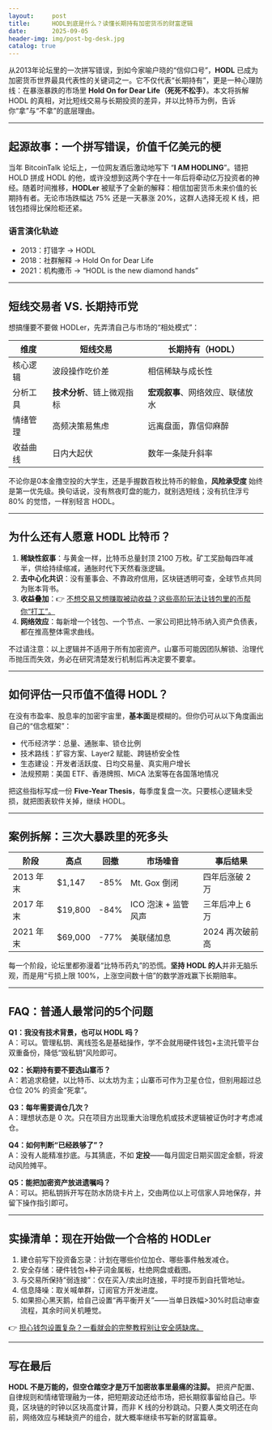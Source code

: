 ```yaml
---
layout:     post
title:      HODL到底是什么？读懂长期持有加密货币的财富逻辑
date:       2025-09-05
header-img: img/post-bg-desk.jpg
catalog: true
---
```


从2013年论坛里的一次拼写错误，到如今家喻户晓的“信仰口号”，**HODL** 已成为加密货币世界最具代表性的关键词之一。它不仅代表“长期持有”，更是一种心理防线：在暴涨暴跌的市场里 **Hold On for Dear Life（死死不松手）**。本文将拆解 HODL 的真相，对比短线交易与长期投资的差异，并以比特币为例，告诉你“拿”与“不拿”的底层理由。

---

## 起源故事：一个拼写错误，价值千亿美元的梗

当年 BitcoinTalk 论坛上，一位网友酒后激动地写下 “**I AM HODLING**”。错把 HOLD 拼成 HODL 的他，或许没想到这两个字在十一年后将牵动亿万投资者的神经。随着时间推移，**HODLer** 被赋予了全新的解释：相信加密货币未来价值的长期持有者。无论市场跌幅达 75% 还是一天暴涨 20%，这群人选择无视 K 线，把钱包捂得比保险柜还紧。

### 语言演化轨迹
- 2013：打错字 → HODL  
- 2018：社群解释 → Hold On for Dear Life  
- 2021：机构撒币 → “HODL is the new diamond hands”  

---

## 短线交易者 VS. 长期持币党

想搞懂要不要做 HODLer，先弄清自己与市场的“相处模式”：

| 维度 | 短线交易 | 长期持有（HODL） |
|---|---|---|
| 核心逻辑 | 波段操作吃价差 | 相信稀缺与成长性 |
| 分析工具 | **技术分析**、链上微观指标 | **宏观叙事**、网络效应、联储放水 |
| 情绪管理 | 高频决策易焦虑 | 远离盘面，靠信仰麻醉 |
| 收益曲线 | 日内大起伏 | 数年一条陡升斜率 |

不论你是0本金撸空投的大学生，还是手握数百枚比特币的鲸鱼，**风险承受度** 始终是第一优先级。换句话说，没有熬夜盯盘的能力，就别选短线；没有抗住浮亏 80% 的觉悟，一样别轻言 HODL。

---

## 为什么还有人愿意 HODL 比特币？

1. **稀缺性叙事**：与黄金一样，比特币总量封顶 2100 万枚。矿工奖励每四年减半，供给持续缩减，通胀时代下天然看涨逻辑。  
2. **去中心化共识**：没有董事会、不靠政府信用，区块链透明可查，全球节点共同为账本背书。  
3. **收益叠加**：👉 [不想交易又想赚取被动收益？这些高阶玩法让钱包里的币帮你“打工”。](https://okxdog.com/)  
4. **网络效应**：每新增一个钱包、一个节点、一家公司把比特币纳入资产负债表，都在推高整体需求曲线。

不过请注意：以上逻辑并不适用于所有加密资产。山寨币可能因团队解锁、治理代币抛压而失效，务必在研究清楚发行机制后再决定要不要拿。

---

## 如何评估一只币值不值得 HODL？

在没有市盈率、股息率的加密宇宙里，**基本面**是模糊的。但你仍可从以下角度画出自己的“信念框架”：

- 代币经济学：总量、通胀率、锁仓比例  
- 技术路线：扩容方案、Layer2 赋能、跨链桥安全性  
- 生态建设：开发者活跃度、日均交易量、真实用户增长  
- 法规预期：美国 ETF、香港牌照、MiCA 法案等在各国落地情况

把这些指标写成一份 **Five-Year Thesis**，每季度复盘一次。只要核心逻辑未受损，就把图表软件关掉，继续 HODL。

---

## 案例拆解：三次大暴跌里的死多头

| 阶段 | 高点 | 回撤 | 市场噪音 | 事后结果 |
|---|---|---|---|---|
| 2013 年末 | $1,147 | -85% | Mt. Gox 倒闭 | 四年后涨破 2 万 |
| 2017 年末 | $19,800 | -84% | ICO 泡沫 + 监管风声 | 三年后冲上 6 万 |
| 2021 年末 | $69,000 | -77% | 美联储加息 | 2024 再次破前高 |

每一个阶段，论坛里都弥漫着“比特币药丸”的恐慌。**坚持 HODL 的人**并非无脑乐观，而是用“亏损上限 100%，上涨空间数十倍”的数学游戏赢下长期赔率。

---

## FAQ：普通人最常问的5个问题

**Q1：我没有技术背景，也可以 HODL 吗？**  
A：可以。管理私钥、离线签名是基础操作，学不会就用硬件钱包+主流托管平台双重备份，降低“毁私钥”风险即可。

**Q2：长期持有要不要选山寨币？**  
A：若追求稳健，以比特币、以太坊为主；山寨币可作为卫星仓位，但别用超过总仓位 20% 的资金“死拿”。

**Q3：每年需要调仓几次？**  
A：理想状态是 0 次。只在项目方出现重大治理危机或技术逻辑被证伪时才考虑减仓。

**Q4：如何判断“已经跌够了”？**  
A：没有人能精准抄底。与其猜底，不如 **定投**——每月固定日期买固定金额，将波动风险摊平。

**Q5：能把加密资产放进遗嘱吗？**  
A：可以。把私钥拆开写在防水防烧卡片上，交由两位以上可信家人异地保存，并留下操作指引即可。

---

## 实操清单：现在开始做一个合格的 HODLer

1. 建仓前写下投资备忘录：计划在哪些价位加仓、哪些事件触发减仓。  
2. 安全存储：硬件钱包+种子词金属板，杜绝网盘或截图。  
3. 与交易所保持“弱连接”：仅在买入/卖出时连接，平时提币到自托管地址。  
4. 信息降噪：取关喊单群，订阅官方开发进度。  
5. 如果担心黑天鹅，给自己设置“再平衡开关”——当单日跌幅>30%时启动审查流程，其余时间关机睡觉。  

👉 [担心钱包设置复杂？一看就会的完整教程别让安全感缺席。](https://okxdog.com/)

---

## 写在最后

**HODL 不是万能的，但空仓踏空才是万千加密故事里最痛的注脚。** 把资产配置、自律规则和情绪管理融为一体，把短期波动还给市场，把长期叙事留给自己。毕竟，区块链的时钟以区块高度计算，而非 K 线的分秒跳动。只要人类文明还在向前，网络效应与稀缺资产的组合，就大概率继续书写新的财富篇章。